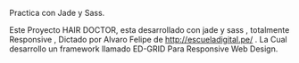 Practica con Jade y Sass.

Este Proyecto HAIR DOCTOR, esta desarrollado con jade y sass , totalmente Responsive , Dictado por Alvaro Felipe de http://escueladigital.pe/ . La Cual desarrollo un framework llamado ED-GRID Para Responsive Web Design.

